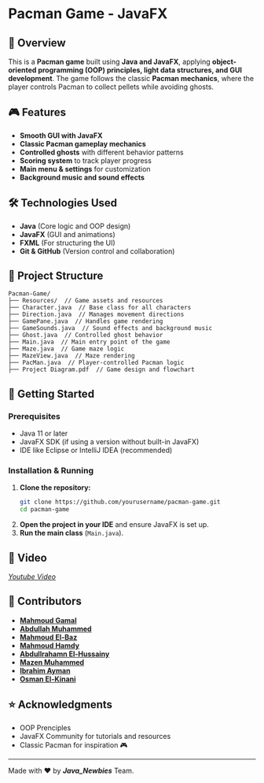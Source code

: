 # Pacman Game - JavaFX

## 📌 Overview
This is a **Pacman game** built using **Java and JavaFX**, applying **object-oriented programming (OOP) principles, light data structures, and GUI development**. The game follows the classic **Pacman mechanics**, where the player controls Pacman to collect pellets while avoiding ghosts.

## 🎮 Features
- **Smooth GUI with JavaFX**
- **Classic Pacman gameplay mechanics**
- **Controlled ghosts** with different behavior patterns
- **Scoring system** to track player progress
- **Main menu & settings** for customization
- **Background music and sound effects**

## 🛠️ Technologies Used
- **Java** (Core logic and OOP design)
- **JavaFX** (GUI and animations)
- **FXML** (For structuring the UI)
- **Git & GitHub** (Version control and collaboration)

## 📂 Project Structure
```
Pacman-Game/
├── Resources/  // Game assets and resources
├── Character.java  // Base class for all characters
├── Direction.java  // Manages movement directions
├── GamePane.java  // Handles game rendering
├── GameSounds.java  // Sound effects and background music
├── Ghost.java  // Controlled ghost behavior
├── Main.java  // Main entry point of the game
├── Maze.java  // Game maze logic
├── MazeView.java  // Maze rendering
├── PacMan.java  // Player-controlled Pacman logic
├── Project Diagram.pdf  // Game design and flowchart
```

## 🚀 Getting Started
### Prerequisites
- Java 11 or later
- JavaFX SDK (if using a version without built-in JavaFX)
- IDE like Eclipse or IntelliJ IDEA (recommended)

### Installation & Running
1. **Clone the repository:**
   ```sh
   git clone https://github.com/yourusername/pacman-game.git
   cd pacman-game
   ```
2. **Open the project in your IDE** and ensure JavaFX is set up.
3. **Run the main class** (`Main.java`).

## 📸 Video
*[Youtube Video](https://youtu.be/tie3lls24kk)*

## 🤝 Contributors
- **[Mahmoud Gamal](https://github.com/MaHmoudHaBlaSs)** 
- **[Abdullah Muhammed](https://github.com/Abdallahmoh443)**
- **[Mahmoud El-Baz](https://github.com/MHMOUD-ELBAZ)**
- **[Mahmoud Hamdy](https://github.com/ma7moud-7amdy)**
- **[Abdullrahamn El-Hussainy](https://github.com/abdelrahman-hossieny)**
- **[Mazen Muhammed](https://github.com/mezo0o0)**
- **[Ibrahim Ayman](https://github.com/eprahimayman)**
- **[Osman El-Kinani](https://github.com/Osman-Elkinani)**


## ⭐ Acknowledgments
- OOP Prenciples
- JavaFX Community for tutorials and resources
- Classic Pacman for inspiration 🎮

---
Made with ❤️ by ***Java_Newbies*** Team.

